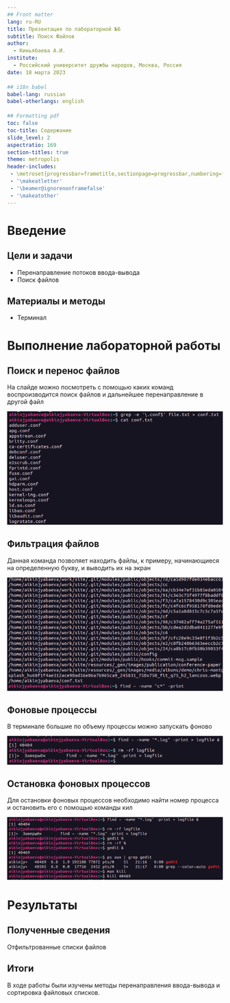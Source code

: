 ```yaml
---
## Front matter
lang: ru-RU
title: Презентация по лабораторной №6
subtitle: Поиск Файлов
author:
  - Киньябаева А.И.
institute:
  - Российский университет дружбы народов, Москва, Россия
date: 18 марта 2023

## i18n babel
babel-lang: russian
babel-otherlangs: english

## Formatting pdf
toc: false
toc-title: Содержание
slide_level: 2
aspectratio: 169
section-titles: true
theme: metropolis
header-includes:
 - \metroset{progressbar=frametitle,sectionpage=progressbar,numbering=fraction}
 - '\makeatletter'
 - '\beamer@ignorenonframefalse'
 - '\makeatother'
---
```


# Введение

## Цели и задачи

- Перенаправление потоков ввода-вывода
- Поиск файлов

## Материалы и методы

- Терминал

# Выполнение лабораторной работы

## Поиск и перенос файлов

На слайде можно посмотреть с помощью каких команд воспроизводится поиск файлов и дальнейшее перенаправление в другой файл

![Рис. 1. Поиск файлов](image/1.png)

## Фильтрация файлов

Данная команда позволяет находить файлы, к примеру, начинающиеся на определенную букву, и выводить их на экран

![Рис. 2. Фильтрация и вывод файлов](image/2.png)

## Фоновые процессы

В терминале большие по объему процессы можно запускать фоново

![Рис. 3. Фоновые процессы](image/5.png)

## Остановка фоновых процессов

Для остановки фоновых процессов необходимо найти номер процесса и остановить его с помощью команды кил

![Рис. 4. Остановка процесса](image/6.png)

# Результаты

## Полученные сведения

Отфильтрованные списки файлов

## Итоги

В ходе работы были изучены методы перенаправления ввода-вывода и сортировка файловых списков.